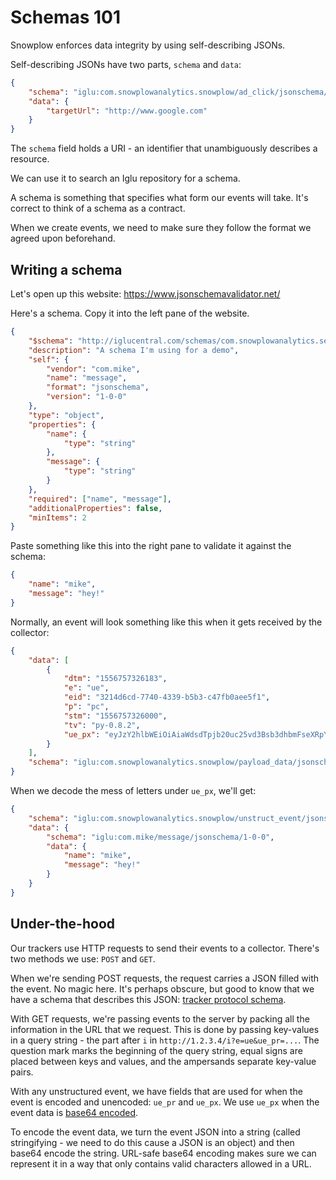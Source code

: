 # Schemas 101

Snowplow enforces data integrity by using self-describing JSONs.

Self-describing JSONs have two parts, `schema` and `data`:

```json
{
	"schema": "iglu:com.snowplowanalytics.snowplow/ad_click/jsonschema/1-0-0",
	"data": {
		"targetUrl": "http://www.google.com"
	}
}
```

The `schema` field holds a URI - an identifier that unambiguously describes a resource.

We can use it to search an Iglu repository for a schema.

A schema is something that specifies what form our events will take. It's correct to think of a schema as a contract.

When we create events, we need to make sure they follow the format we agreed upon beforehand.

## Writing a schema

Let's open up this website:
https://www.jsonschemavalidator.net/

Here's a schema. Copy it into the left pane of the website.

```json
{
	"$schema": "http://iglucentral.com/schemas/com.snowplowanalytics.self-desc/schema/jsonschema/1-0-0#",
	"description": "A schema I'm using for a demo",
	"self": {
		"vendor": "com.mike",
		"name": "message",
		"format": "jsonschema",
		"version": "1-0-0"
	},
	"type": "object",
	"properties": {
		"name": {
			"type": "string"
		},
		"message": {
			"type": "string"
		}
	},
	"required": ["name", "message"],
	"additionalProperties": false,
	"minItems": 2
}
```

Paste something like this into the right pane to validate it against the schema:

```json
{
	"name": "mike",
    "message": "hey!"
}
```

Normally, an event will look something like this when it gets received by the collector:

```json
{
	"data": [
		{
			"dtm": "1556757326183",
			"e": "ue",
			"eid": "3214d6cd-7740-4339-b5b3-c47fb0aee5f1",
			"p": "pc",
			"stm": "1556757326000",
			"tv": "py-0.8.2",
			"ue_px": "eyJzY2hlbWEiOiAiaWdsdTpjb20uc25vd3Bsb3dhbmFseXRpY3Muc25vd3Bsb3cvdW5zdHJ1Y3RfZXZlbnQvanNvbnNjaGVtYS8xLTAtMCIsICJkYXRhIjogeyJzY2hlbWEiOiAiaWdsdTpjb20uc25vd3Bsb3cvYXdheV93ZWVrX2RlbW9fbWVzc2FnZS9qc29uc2NoZW1hLzEtMC0wIiwgImRhdGEiOiB7Im5hbWUiOiAibWlrZSIsICJtZXNzYWdlIjogImhleSwgSSBqdXN0IHNlbnQgYW4gZXZlbnQhIn19fQ=="
		}
	],
	"schema": "iglu:com.snowplowanalytics.snowplow/payload_data/jsonschema/1-0-4"
}
```

When we decode the mess of letters under `ue_px`, we'll get:

```json
{
	"schema": "iglu:com.snowplowanalytics.snowplow/unstruct_event/jsonschema/1-0-0",
	"data": {
		"schema": "iglu:com.mike/message/jsonschema/1-0-0",
		"data": {
			"name": "mike",
			"message": "hey!"
		}
	}
}
```

## Under-the-hood

Our trackers use HTTP requests to send their events to a collector. There's two methods we use: `POST` and `GET`.

When we're sending POST requests, the request carries a JSON filled with the event. No magic here. It's perhaps obscure, but good to know that we have a schema that describes this JSON: [tracker protocol schema](https://github.com/snowplow/iglu-central/blob/master/schemas/com.snowplowanalytics.snowplow/payload_data/jsonschema/1-0-4).

With GET requests, we're passing events to the server by packing all the information in the URL that we request. This is done by passing key-values in a query string - the part after `i` in `http://1.2.3.4/i?e=ue&ue_pr=...`. The question mark marks the beginning of the query string, equal signs are placed between keys and values, and the ampersands separate key-value pairs.

With any unstructured event, we have fields that are used for when the event is encoded and unencoded: `ue_pr` and `ue_px`. We use `ue_px` when the event data is [base64 encoded](https://developer.mozilla.org/en-US/docs/Web/HTTP/Basics_of_HTTP/Data_URIs#Encoding_data_into_base64_format).

To encode the event data, we turn the event JSON into a string (called stringifying - we need to do this cause a JSON is an object) and then base64 encode the string. URL-safe base64 encoding makes sure we can represent it in a way that only contains valid characters allowed in a URL.
